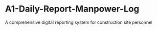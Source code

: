 # A1-Daily-Report-Manpower-Log
A comprehensive digital reporting system for construction site personnel
